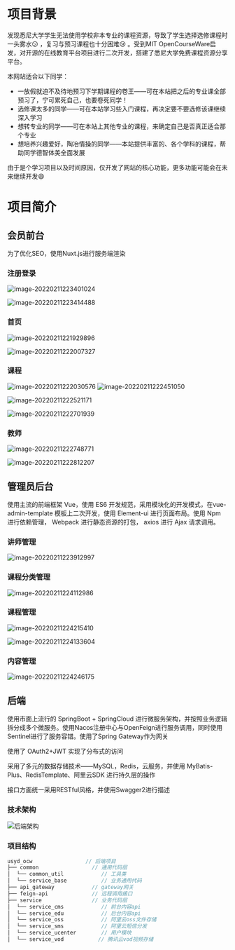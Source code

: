 # 项目背景

发现悉尼大学学生无法使用学校非本专业的课程资源，导致了学生选择选修课程时一头雾水:confused: ，复习与预习课程也十分困难:cry: 。受到MIT OpenCourseWare启发，对开源的在线教育平台项目进行二次开发，搭建了悉尼大学免费课程资源分享平台。

本网站适合以下同学：

-   一放假就迫不及待地预习下学期课程的卷王——可在本站把之后的专业课全部预习了，宁可累死自己，也要卷死同学！
-   选修课太多的同学——可在本站学习些入门课程，再决定要不要选修该课继续深入学习
-   想转专业的同学——可在本站上其他专业的课程，来确定自己是否真正适合那个专业
-   想培养兴趣爱好，陶冶情操的同学——本站提供丰富的、各个学科的课程，帮助同学德智体美全面发展

由于是个学习项目以及时间原因，仅开发了网站的核心功能，更多功能可能会在未来继续开发:smile:

# 项目简介

## 会员前台

为了优化SEO，使用Nuxt.js进行服务端渲染

### 注册登录

![image-20220211223401024](README.assets/image-20220211223401024.png)

![image-20220211223414488](README.assets/image-20220211223414488.png)

### 首页

![image-20220211221929896](README.assets/image-20220211221929896.png)

![image-20220211222007327](README.assets/image-20220211222007327.png)

### 课程

![image-20220211222030576](README.assets/image-20220211222030576.png)
![image-20220211222451050](README.assets/image-20220211222451050.png)

![image-20220211222521171](README.assets/image-20220211222521171.png)

![image-20220211222701939](README.assets/image-20220211222701939.png)

### 教师

![image-20220211222748771](README.assets/image-20220211222748771.png)

![image-20220211222812207](README.assets/image-20220211222812207.png)

## 管理员后台 

使用主流的前端框架 Vue，使用 ES6 开发规范，采用模块化的开发模式，在vue-admin-template 模板上二次开发，使用 Element-ui 进行页面布局。使用 Npm 进行依赖管理， Webpack 进行静态资源的打包， axios 进行 Ajax 请求调用。

### 讲师管理

![image-20220211223912997](README.assets/image-20220211223912997.png)

### 课程分类管理

![image-20220211224112986](README.assets/image-20220211224112986.png)

### 课程管理

![image-20220211224215410](README.assets/image-20220211224215410.png)

![image-20220211224133604](README.assets/image-20220211224133604.png)

### 内容管理

![image-20220211224246175](README.assets/image-20220211224246175.png)

## 后端

使用市面上流行的 SpringBoot + SpringCloud 进行微服务架构，并按照业务逻辑拆分成多个微服务。使用Nacos注册中心与OpenFeign进行服务调用，同时使用Sentinel进行了服务容错。使用了Spring Gateway作为网关

使用了 OAuth2+JWT 实现了分布式的访问

采用了多元的数据存储技术——MySQL，Redis，云服务，并使用 MyBatis-Plus、RedisTemplate、阿里云SDK 进行持久层的操作

接口方面统一采用RESTful风格，并使用Swagger2进行描述

### 技术架构

![后端架构](README.assets/后端架构.png)

### 项目结构

```java
usyd_ocw                 // 后端项目
├── common                 // 通用代码层
│  └── common_util            // 工具类
│  └── service_base           // 业务通用代码
├── api_gateway            // gateway网关
├── feign-api              // 远程调用接口     
├── service                // 业务代码层
│  └── service_cms            // 前台内容api
│  └── service_edu            // 后台内容api
│  └── service_oss            // 阿里云oss文件存储
│  └── service_sms            // 阿里云短信分发
│  └── service_ucenter        // 用户模块
│  └── service_vod           // 腾讯云vod视频存储
```

